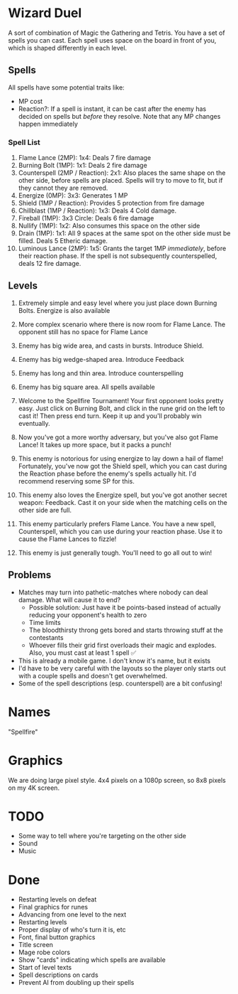 # Wizard Duel
A sort of combination of Magic the Gathering and Tetris. You have a set of spells you can cast. Each spell uses space on the board in front of you, which is shaped differently in each level.

## Spells
All spells have some potential traits like:
- MP cost
- Reaction?: If a spell is instant, it can be cast after the enemy has decided on spells but _before_ they resolve. Note that any MP changes happen immediately

### Spell List
1. Flame Lance (2MP): 1x4: Deals 7 fire damage
2. Burning Bolt (1MP): 1x1: Deals 2 fire damage
3. Counterspell (2MP / Reaction): 2x1: Also places the same shape on the other side, before spells are placed. Spells will try to move to fit, but if they cannot they are removed.
4. Energize (0MP): 3x3: Generates 1 MP
5. Shield (1MP / Reaction): Provides 5 protection from fire damage
6. Chillblast (1MP / Reaction): 1x3: Deals 4 Cold damage.
7. Fireball (1MP): 3x3 Circle: Deals 6 fire damage
8. Nullify (1MP): 1x2: Also consumes this space on the other side
9. Drain (1MP): 1x1: All 9 spaces at the same spot on the other side must be filled. Deals 5 Etheric damage.
0. Luminous Lance (2MP): 1x5: Grants the target 1MP _immediately_, before their reaction phase. If the spell is not subsequently counterspelled, deals 12 fire damage.

## Levels
1. Extremely simple and easy level where you just place down Burning Bolts. Energize is also available
2. More complex scenario where there is now room for Flame Lance. The opponent still has no space for Flame Lance
3. Enemy has big wide area, and casts in bursts. Introduce Shield.
4. Enemy has big wedge-shaped area. Introduce Feedback
5. Enemy has long and thin area. Introduce counterspelling
6. Enemy has big square area. All spells available

1. Welcome to the Spellfire Tournament! Your first opponent looks pretty easy. Just click on Burning Bolt, and click in the rune grid on the left to cast it! Then press end turn. Keep it up and you'll probably win eventually.
2. Now you've got a more worthy adversary, but you've also got Flame Lance! It takes up more space, but it packs a punch!
3. This enemy is notorious for using energize to lay down a hail of flame! Fortunately, you've now got the Shield spell, which you can cast during the Reaction phase before the enemy's spells actually hit. I'd recommend reserving some SP for this.
4. This enemy also loves the Energize spell, but you've got another secret weapon: Feedback. Cast it on your side when the matching cells on the other side are full.
5. This enemy particularly prefers Flame Lance. You have a new spell, Counterspell, which you can use during your reaction phase. Use it to cause the Flame Lances to fizzle!
6. This enemy is just generally tough. You'll need to go all out to win!

## Problems
- Matches may turn into pathetic-matches where nobody can deal damage. What will cause it to end?
  - Possible solution: Just have it be points-based instead of actually reducing your opponent's health to zero
  - Time limits
  - The bloodthirsty throng gets bored and starts throwing stuff at the contestants
  - Whoever fills their grid first overloads their magic and explodes. Also, you must cast at least 1 spell ✅
- This is already a mobile game. I don't know it's name, but it exists
- I'd have to be very careful with the layouts so the player only starts out with a couple spells and doesn't get overwhelmed.
- Some of the spell descriptions (esp. counterspell) are a bit confusing!

# Names
"Spellfire"

# Graphics
We are doing large pixel style. 4x4 pixels on a 1080p screen, so 8x8 pixels on my 4K screen.

# TODO
- Some way to tell where you're targeting on the other side
- Sound
- Music

# Done
- Restarting levels on defeat
- Final graphics for runes
- Advancing from one level to the next
- Restarting levels
- Proper display of who's turn it is, etc
- Font, final button graphics
- Title screen
- Mage robe colors
- Show "cards" indicating which spells are available
- Start of level texts
- Spell descriptions on cards
- Prevent AI from doubling up their spells
